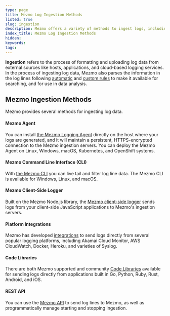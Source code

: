 ```yaml
---
type: page
title: Mezmo Log Ingestion Methods
listed: true
slug: ingestion
description: Mezmo offers a variety of methods to ingest logs, including the Mezmo Agent, Mezmo CLI, a client-side logger, logging platform integrations, code libraries, and a REST API
index_title: Mezmo Log Ingestion Methods
hidden: 
keywords: 
tags: 
---
```


**Ingestion** refers to the process of formatting and uploading log data from external sources like hosts, applications, and cloud-based logging services. In the process of ingesting log data, Mezmo also parses the information in the log lines following [automatic](/docs/log-parsing) and [custom rules](/docs/custom-parsing) to make it available for searching, and for use in data analysis.

## Mezmo Ingestion Methods

Mezmo provides several methods for ingesting log data.

#### Mezmo Agent

You can install [the Mezmo Logging Agent](https://docs.mezmo.com/docs/introducing-the-agent)  directly on the host where your logs are generated, and it will maintain a persistent, HTTPS-encrypted connection to the Mezmo ingestion servers. You can deploy the Mezmo Agent on Linux, Windows, macOS, Kubernetes, and OpenShift systems.

#### Mezmo Command Line Interface (CLI)

With [the Mezmo CLI](/docs/mezmo-cli)  you can live tail and filter log line data. The Mezmo CLI is available for Windows, Linux, and macOS.

#### Mezmo Client-Side Logger

Built on the Mezmo Node.js library, the [Mezmo client-side logger](https://docs.mezmo.com/docs/client-side-logging) sends logs from your client-side JavaScript applications to Mezmo's ingestion servers.

#### Platform Integrations

Mezmo has developed [integrations](https://docs.mezmo.com/docs/ingestion-integrations) to send logs directly from several popular logging platforms, including Akamai Cloud Monitor, AWS CloudWatch, Docker, Heroku, and varieties of Syslog.

#### Code Libraries

There are both Mezmo supported and community [Code Libraries](/docs/code-libraries)  available for sending logs directly from applications built in Go, Python, Ruby, Rust, Android, and iOS.

#### REST API

You can use the [Mezmo API](https://docs.mezmo.com/reference/ingest) to send log lines to Mezmo, as well as programmatically manage starting and stopping ingestion.